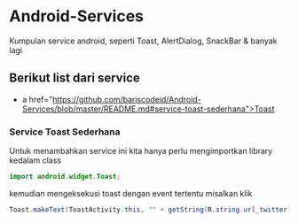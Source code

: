 # Android-Services
Kumpulan service android, seperti Toast, AlertDialog, SnackBar &amp; banyak lagi

## Berikut list dari service
- a href="https://github.com/bariscodeid/Android-Services/blob/master/README.md#service-toast-sederhana">Toast</a>

### Service Toast Sederhana
Untuk menambahkan service ini kita hanya perlu mengimportkan library kedalam class

```.java
import android.widget.Toast;
```

kemudian mengeksekusi toast dengan event tertentu misalkan klik
```.java
Toast.makeText(ToastActivity.this, "" + getString(R.string.url_twitter), Toast.LENGTH_LONG).show();
```
